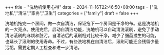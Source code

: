 +++
title = "洗地机使用心得"
date = 2024-11-16T22:46:50+08:00
tags = ["洗地机","清洁","家务","卫生"]
categories = ["family"]
draft = false
+++

洗地机拖完一个房间，做一次自清洁，保证拖下一个房间是干净的布。这是洗地机的一大亮点。使用完后，启动自清洁功能，洗地机可以自动清洗滚刷，避免了手动清洁滚刷的麻烦和脏污。自清洁后的滚刷相对比较干净，减少了细菌滋生的可能，也延长了滚刷的使用寿命。不过，有些洗地机在自清洁后，滚刷可能还会残留少量污垢，需要定期人工检查和进一步清洁。
